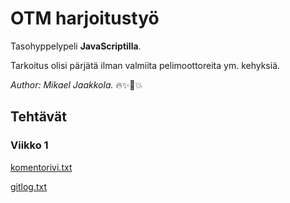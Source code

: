 # OTM harjoitustyö

Tasohyppelypeli **JavaScriptilla**.

Tarkoitus olisi pärjätä ilman valmiita pelimoottoreita ym. kehyksiä.

*Author: Mikael Jaakkola.* :fire::sparkles::unicorn::boom:
  
## Tehtävät
### Viikko 1

[komentorivi.txt](https://github.com/magael/otm-harjoitustyo/blob/master/laskarit/viikko1/komentorivi.txt)

[gitlog.txt](https://github.com/magael/otm-harjoitustyo/blob/master/laskarit/viikko1/gitlog.txt)
